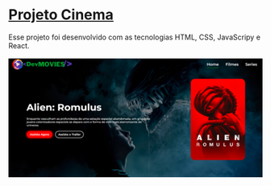 # [Projeto Cinema](https://suzimaramoura.github.io/projeto-cinema/)
Esse projeto foi desenvolvido com as tecnologias HTML, CSS, JavaScripy e React.<br>
<br>
 <img src="src/assets/imagem.png" alt="Imagem do projeto" width="800" />
